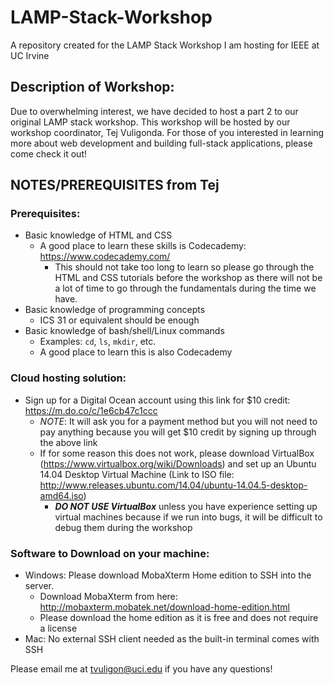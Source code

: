 # LAMP-Stack-Workshop
A repository created for the LAMP Stack Workshop I am hosting for IEEE at UC Irvine

## Description of Workshop:
Due to overwhelming interest, we have decided to host a part 2 to our original LAMP stack workshop. This workshop will be hosted by our workshop coordinator, Tej Vuligonda. For those of you interested in learning more about web development and building full-stack applications, please come check it out!

## NOTES/PREREQUISITES from Tej
### Prerequisites:
* Basic knowledge of HTML and CSS
    * A good place to learn these skills is Codecademy: https://www.codecademy.com/
        * This should not take too long to learn so please go through the HTML and CSS tutorials before the workshop as there will not be a lot of time to go through the fundamentals during the time we have.
* Basic knowledge of programming concepts
    *  ICS 31 or equivalent should be enough
* Basic knowledge of bash/shell/Linux commands
    * Examples: `cd`, `ls`, `mkdir`, etc.
    * A good place to learn this is also Codecademy
### Cloud hosting solution:</h3>
* Sign up for a Digital Ocean account using this link for $10 credit: https://m.do.co/c/1e6cb47c1ccc
    * _NOTE_: It will ask you for a payment method but you will not need to pay anything because you will get $10 credit by signing up through the above link
    * If for some reason this does not work, please download VirtualBox (https://www.virtualbox.org/wiki/Downloads) and set up an Ubuntu 14.04 Desktop Virtual Machine (Link to ISO file: http://www.releases.ubuntu.com/14.04/ubuntu-14.04.5-desktop-amd64.iso)
        * ***DO NOT USE VirtualBox*** unless you have experience setting up virtual machines because if we run into bugs, it will be difficult to debug them during the workshop
### Software to Download on your machine:
* Windows: Please download MobaXterm Home edition to SSH into the server.
    * Download MobaXterm from here: http://mobaxterm.mobatek.net/download-home-edition.html
    * Please download the home edition as it is free and does not require a license
* Mac: No external SSH client needed as the built-in terminal comes with SSH

Please email me at tvuligon@uci.edu if you have any questions!
